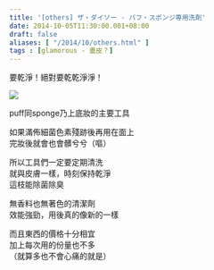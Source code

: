 ```yaml
---
title: '[others] ザ・ダイソー - パフ・スポンジ専用洗剤'
date: 2014-10-05T11:30:00.001+08:00
draft: false
aliases: [ "/2014/10/others.html" ]
tags : [glamorous - 畫皮？]
---
```


要乾淨！絕對要乾乾淨淨！

[![](https://1.bp.blogspot.com/-Nwk_ptR0ORk/XE1MTQtwylI/AAAAAAAAHCU/f1QZFlY2orojy7l7Llgx5jeYkL4TZM3VQCLcBGAs/s640/15378869812_f669de84ed_z.jpg)](https://1.bp.blogspot.com/-Nwk_ptR0ORk/XE1MTQtwylI/AAAAAAAAHCU/f1QZFlY2orojy7l7Llgx5jeYkL4TZM3VQCLcBGAs/s1600/15378869812_f669de84ed_z.jpg)

puff同sponge乃上底妝的主要工具  

如果滿佈細菌色素殘跡後再用在面上  
完妝後就會也會髒兮兮（嘔）  
  
所以工具們一定要定期清洗  
就與皮膚一樣，時刻保持乾淨  
這枝能除菌除臭  

無香料也無著色的清潔劑  
效能強勁，用後真的像新的一樣  
  
而且東西的價格十分相宜  
加上每次用的份量也不多  
（就算多也不會心痛的就是）